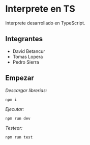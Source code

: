# Interprete en TS
Interprete desarrollado en TypeScript.

## Integrantes
* David Betancur
* Tomas Lopera
* Pedro Sierra

## Empezar
*Descargar librerias:*

    npm i

*Ejecutar:*

    npm run dev

*Testear:*

    npm run test
